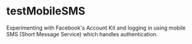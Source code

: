 # testMobileSMS

Experimenting with Facebook's Account Kit and logging in using mobile SMS (Short Message Service) which handles authentication.